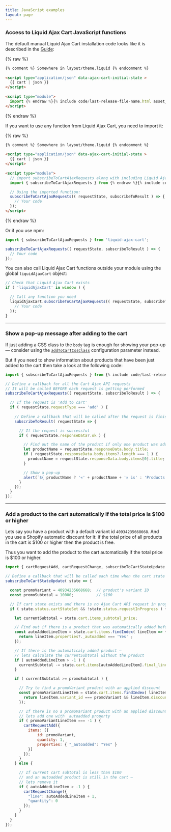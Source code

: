 ```yaml
---
title: JavaScript examples
layout: page
---
```


### Access to Liquid Ajax Cart JavaScript functions

The default manual Liquid Ajax Cart installation code looks like it is described in the [Guide](/v1/guide/):

{% raw %}
```html
{% comment %} Somewhere in layout/theme.liquid {% endcomment %}
 
<script type="application/json" data-ajax-cart-initial-state >
  {{ cart | json }}
</script>
 
<script type="module">
  import {% endraw %}{% include code/last-release-file-name.html asset_url=true %}{% raw %};
</script>
```
{% endraw %}

If you want to use any function from Liquid Ajax Cart, you need to import it:

{% raw %}
```html
{% comment %} Somewhere in layout/theme.liquid {% endcomment %}
 
<script type="application/json" data-ajax-cart-initial-state >
  {{ cart | json }}
</script>
 
<script type="module">
  // import subscribeToCartAjaxRequests along with including Liquid Ajax Cart
  import { subscribeToCartAjaxRequests } from {% endraw %}{% include code/last-release-file-name.html asset_url=true %}{% raw %};

  // Using the imported function:
  subscribeToCartAjaxRequests(( requestState, subscribeToResult ) => {
    // Your code
  });
</script>
```
{% endraw %}

Or if you use npm:
```javascript
import { subscribeToCartAjaxRequests } from 'liquid-ajax-cart';

subscribeToCartAjaxRequests(( requestState, subscribeToResult ) => {
  // Your code
});
```

You can also call Liquid Ajax Cart functions outside your module using the global `liquidAjaxCart` object:

```javascript
// Check that Liquid Ajax Cart exists
if ( 'liquidAjaxCart' in window ) {

  // Call any function you need
  liquidAjaxCart.subscribeToCartAjaxRequests(( requestState, subscribeToResult ) => {
    // Your code
  });
}
```

---

### Show a pop-up message after adding to the cart

If just adding a CSS class to the `body` tag is enough for showing your pop-up — consider using the [`addToCartCssClass`](/v1/reference/addToCartCssClass/) configuration parameter instead. 

But if you need to show information about products that have been just added to the cart then take a look at the following code:

```javascript
import { subscribeToCartAjaxRequests } from {% include code/last-release-file-name.html asset_url=true %};

// Define a callback for all the Cart Ajax API requests
// It will be called BEFORE each request is getting performed
subscribeToCartAjaxRequests(( requestState, subscribeToResult ) => {

  // If the request is 'Add to cart'
  if ( requestState.requestType === 'add' ) {
    
    // Define a callback that will be called after the request is finished
    subscribeToResult( requestState => {

      // If the request is successful 
      if ( requestState.responseData?.ok ) {

        // Find out the name of the product if only one product was added to the cart
        let productName = requestState.responseData.body.title;
        if ( requestState.responseData.body.items?.length === 1 ) {
          productName = requestState.responseData.body.items[0].title;
        }

        // Show a pop-up
        alert(`${ productName ? '«' + productName + '» is' : 'Products are' } successfully added`);
      }
    });
  }
});
```

---

### Add a product to the cart automatically if the total price is $100 or higher

Lets say you have a product with a default variant id `40934235668668`. And you use a Shopify automatic discount for it: if the total price of all products in the cart is $100 or higher then the product is free.

Thus you want to add the product to the cart automatically if the total price is $100 or higher.

```javascript
import { cartRequestAdd, cartRequestChange, subscribeToCartStateUpdate } from {% include code/last-release-file-name.html asset_url=true %};

// Define a callback that will be called each time when the cart state is updated
subscribeToCartStateUpdate( state => {

  const promoVariant = 40934235668668;  // product's variant ID
  const promoSubtotal = 10000;          // $100

  // If cart state exists and there is no Ajax Cart API request in progress
  if ( state.status.cartStateSet && !state.status.requestInProgress ) {

    let currentSubtotal = state.cart.items_subtotal_price;

    // Find out if there is a product that was automatically added before
    const autoAddedLineItem = state.cart.items.findIndex( lineItem => { 
      return lineItem.properties?._autoadded === 'Yes' ;
    });

    // If there is the automaticaly added product —
    // lets calculate the currentSubtotal without the product
    if ( autoAddedLineItem > -1 ) {
      currentSubtotal -= state.cart.items[autoAddedLineItem].final_line_price;
    }

    if ( currentSubtotal >= promoSubtotal ) {

      // Try to find a promoVariant product with an applied discount
      const promoVariantLineItem = state.cart.items.findIndex( lineItem => { 
        return lineItem.variant_id === promoVariant && lineItem.discounts.length > 0;
      });

      // If there is no a promoVariant product with an applied discount
      // lets add one with _autoadded property
      if ( promoVariantLineItem === -1 ) {
        cartRequestAdd({ 
          items: [{
              id: promoVariant,
              quantity: 1,
              properties: { "_autoadded": "Yes" }
          }]  
        });
      }
    } else {

      // If current cart subtotal is less than $100
      // and an autoadded product is still in the cart —
      // lets remove it
      if ( autoAddedLineItem > -1 ) {
        cartRequestChange({ 
          "line": autoAddedLineItem + 1,
          "quantity": 0
        });
      }
    }
  }
});
```